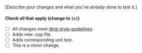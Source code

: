 [Describe your changes and what you've already done to test it.]

#### Check all that apply (change to `[x]`)
- [ ] All changes meet [libigl style-guidelines](https://libigl.github.io/style-guidelines/).
- [ ] Adds new .cpp file.
- [ ] Adds corresponding unit test.
- [ ] This is a minor change.
